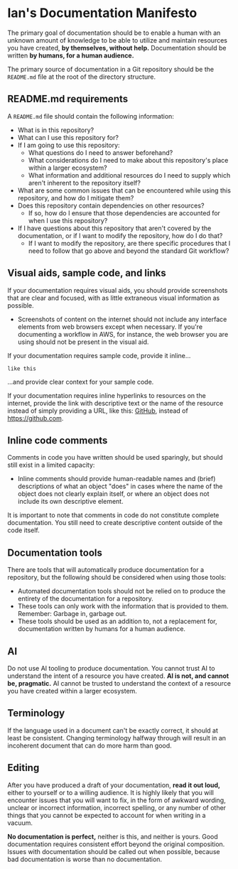 # Ian's Documentation Manifesto

The primary goal of documentation should be to enable a human with an unknown amount of knowledge to be able to utilize and maintain resources you have created, **by themselves, without help.**  Documentation should be written **by humans, for a human audience.**

The primary source of documentation in a Git repository should be the `README.md` file at the root of the directory structure.

## README.md requirements

A `README.md` file should contain the following information:

- What is in this repository?
- What can I use this repository for?
- If I am going to use this repository:
    - What questions do I need to answer beforehand?
    - What considerations do I need to make about this repository's place within a larger ecosystem?
    - What information and additional resources do I need to supply which aren't inherent to the repository itself?
- What are some common issues that can be encountered while using this repository, and how do I mitigate them?
- Does this repository contain dependencies on other resources?
    - If so, how do I ensure that those dependencies are accounted for when I use this repository?
- If I have questions about this repository that aren't covered by the documentation, or if I want to modify the repository, how do I do that?
    - If I want to modify the repository, are there specific procedures that I need to follow that go above and beyond the standard Git workflow?

## Visual aids, sample code, and links

If your documentation requires visual aids, you should provide screenshots that are clear and focused, with as little extraneous visual information as possible.

- Screenshots of content on the internet should not include any interface elements from web browsers except when necessary.  If you're documenting a workflow in AWS, for instance, the web browser you are using should not be present in the visual aid. 

If your documentation requires sample code, provide it inline...

```
like this
```

...and provide clear context for your sample code.

If your documentation requires inline hyperlinks to resources on the internet, provide the link with descriptive text or the name of the resource instead of simply providing a URL, like this: [GitHub](https://github.com/), instead of https://github.com.

## Inline code comments

Comments in code you have written should be used sparingly, but should still exist in a limited capacity:

- Inline comments should provide human-readable names and (brief) descriptions of what an object "does" in cases where the name of the object does not clearly explain itself, or where an object does not include its own descriptive element.

It is important to note that comments in code do not constitute complete documentation.  You still need to create descriptive content outside of the code itself.

## Documentation tools

There are tools that will automatically produce documentation for a repository, but the following should be considered when using those tools:

- Automated documentation tools should not be relied on to produce the entirety of the documentation for a repository.
- These tools can only work with the information that is provided to them.  Remember: Garbage in, garbage out.
- These tools should be used as an addition to, not a replacement for, documentation written by humans for a human audience.


## AI

Do not use AI tooling to produce documentation.  You cannot trust AI to understand the intent of a resource you have created.  **AI is not, and cannot be, pragmatic.**  AI cannot be trusted to understand the context of a resource you have created within a larger ecosystem.

## Terminology

If the language used in a document can't be exactly correct, it should at least be consistent.  Changing terminology halfway through will result in an incoherent document that can do more harm than good.

## Editing

After you have produced a draft of your documentation, **read it out loud,** either to yourself or to a willing audience.  It is highly likely that you will encounter issues that you will want to fix, in the form of awkward wording, unclear or incorrect information, incorrect spelling, or any number of other things that you cannot be expected to account for when writing in a vacuum.

**No documentation is perfect,** neither is this, and neither is yours.  Good documentation requires consistent effort beyond the original composition.  Issues with documentation should be called out when possible, because bad documentation is worse than no documentation.
